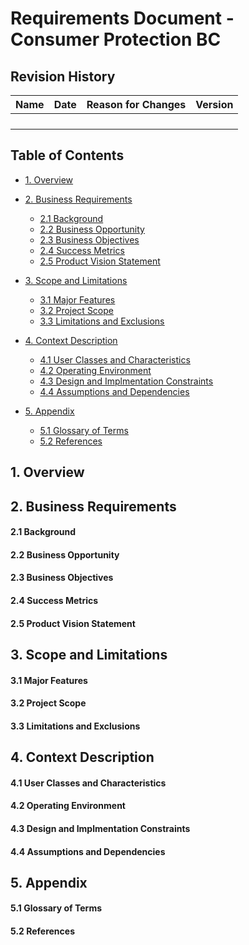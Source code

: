 # Requirements Document - Consumer Protection BC

## Revision History

| Name | Date | Reason for Changes | Version |
| ----------- | ----------- | ------------- | ---------- | 
|  |  | | |
|  |  | | |
|  |  | | |
|  |  | | |

## Table of Contents

<ins>

- [1. Overview](#1-overview)

- [2. Business Requirements](#2-business-requirements)
   * [2.1 Background](#21-background)
   * [2.2 Business Opportunity](#22-business-opportunity)
   * [2.3 Business Objectives](#23-business-objectives)
   * [2.4 Success Metrics](#24-success-metrics)
   * [2.5 Product Vision Statement](#25-product-vision-statement)

- [3. Scope and Limitations](#3-scope-and-limitations)
   * [3.1 Major Features](#31-major-features)
   * [3.2 Project Scope](#32-project-scope)
   * [3.3 Limitations and Exclusions](#33-limitations-and-exclusions)

- [4. Context Description](#4-context-description)
   * [4.1 User Classes and Characteristics](#41-user-classes-and-characteristics)
   * [4.2 Operating Environment](#42-operating-environment)
   * [4.3 Design and Implmentation Constraints](#43-design-and-implmentation-constraints)
   * [4.4 Assumptions and Dependencies](#44-assumptions-and-dependencies)

- [5. Appendix](#5-appendix)
   * [5.1 Glossary of Terms](#51-glossary-of-terms)
   * [5.2 References](#52-references)

</ins>

## 1. Overview

## 2. Business Requirements

   #### **2.1 Background**

   #### **2.2 Business Opportunity**

   #### **2.3 Business Objectives**

   #### **2.4 Success Metrics**

   #### **2.5 Product Vision Statement**

## 3. Scope and Limitations

   #### **3.1 Major Features**

   #### **3.2 Project Scope**

   #### **3.3 Limitations and Exclusions**

## 4. Context Description

   #### **4.1 User Classes and Characteristics**

   #### **4.2 Operating Environment**

   #### **4.3 Design and Implmentation Constraints**

   #### **4.4 Assumptions and Dependencies**

## 5. Appendix

   #### **5.1 Glossary of Terms**

   #### **5.2 References**
